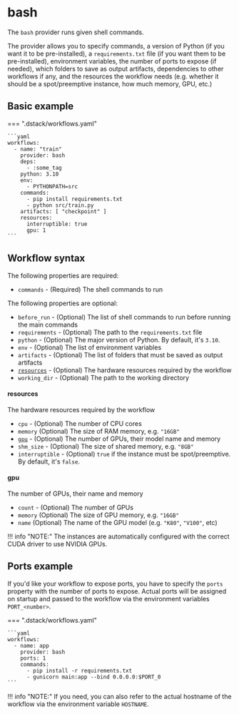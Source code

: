 # bash

The `bash` provider runs given shell commands. 

The provider allows you to specify commands, a version of Python (if you want it to be pre-installed), 
a `requirements.txt` file (if you want them to be pre-installed), environment variables, the number of ports to expose (if needed), 
which folders to save as output artifacts, dependencies to other workflows if any, and the resources the workflow needs 
(e.g. whether it should be a spot/preemptive instance, how much memory, GPU, etc.) 

## Basic example

=== ".dstack/workflows.yaml"

    ```yaml
    workflows:
      - name: "train"
        provider: bash
        deps:
          - :some_tag
        python: 3.10
        env: 
          - PYTHONPATH=src
        commands:
          - pip install requirements.txt
          - python src/train.py
        artifacts: [ "checkpoint" ]
        resources:
          interruptible: true
          gpu: 1
    ```

## Workflow syntax

The following properties are required:

- `commands` - (Required) The shell commands to run

The following properties are optional:

- `before_run` - (Optional) The list of shell commands to run before running the main commands
- `requirements` - (Optional) The path to the `requirements.txt` file
- `python` - (Optional) The major version of Python. By default, it's `3.10`.
- `env` - (Optional) The list of environment variables 
- `artifacts` - (Optional) The list of folders that must be saved as output artifacts
- [`resources`](#resources) - (Optional) The hardware resources required by the workflow
- `working_dir` - (Optional) The path to the working directory

#### resources

The hardware resources required by the workflow

- `cpu` - (Optional) The number of CPU cores
- `memory` (Optional) The size of RAM memory, e.g. `"16GB"`
- [`gpu`](#gpu) - (Optional) The number of GPUs, their model name and memory
- `shm_size` - (Optional) The size of shared memory, e.g. `"8GB"`
- `interruptible` - (Optional) `true` if the instance must be spot/preemptive.
    By default, it's `false`.

#### gpu

The number of GPUs, their name and memory

- `count` - (Optional) The number of GPUs
- `memory` (Optional) The size of GPU memory, e.g. `"16GB"`
- `name` (Optional) The name of the GPU model (e.g. `"K80"`, `"V100"`, etc)

!!! info "NOTE:"
    The instances are automatically configured with the correct CUDA driver to use NVIDIA GPUs.

## Ports example

If you'd like your workflow to expose ports, you have to specify the `ports` property with the number
of ports to expose. Actual ports will be assigned on startup and passed to the workflow via the environment
variables `PORT_<number>`.

=== ".dstack/workflows.yaml"

    ```yaml
    workflows:
      - name: app
        provider: bash
        ports: 1
        commands: 
          - pip install -r requirements.txt
          - gunicorn main:app --bind 0.0.0.0:$PORT_0
    ```

!!! info "NOTE:"
    If you need, you can also refer to the actual hostname of the workflow via the environment variable `HOSTNAME`.